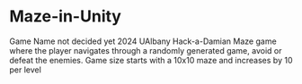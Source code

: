 # Maze-in-Unity
Game Name not decided yet
2024 UAlbany Hack-a-Damian
Maze game where the player navigates through a randomly generated game, avoid or defeat the enemies. 
Game size starts with a 10x10 maze and increases by 10 per level

